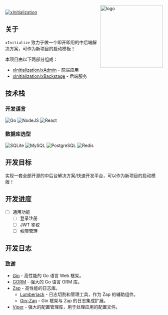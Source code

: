 <img  align="right" src="https://avatars.githubusercontent.com/u/168158486?s=200&v=4" height="200" alt="logo"/>

[![xInitialization](https://readme-typing-svg.demolab.com?font=Pixelify+Sans&size=64&pause=1000&center=true&vCenter=true&random=false&width=435&height=200&lines=xInitialization)](https://github.com/xInitialization)

## 关于

`xInitialize` 致力于做一个即开即用的中后端解决方案，可作为新项目的启动模板！

本项目由以下两部分组成：

- [xInitialization/xAdmin](https://github.com/xInitialization/xAdmin) - 前端应用
- [xInitialization/xBackstage](https://github.com/xInitialization/xBackstage) - 后端服务

## 技术栈

### 开发语言

![Go](https://img.shields.io/badge/-Go-00ADD8?style=flat-square&logo=go&logoColor=fff)
![NodeJS](https://img.shields.io/badge/Node.js-6DA55F?style=flat-square&logo=node.js&logoColor=fff)
![React](https://img.shields.io/badge/-React-61dafb?style=flat-square&logo=react&logoColor=fff)

### 数据库选型

![SQLite](https://img.shields.io/badge/SQLite-%2307405e.svg?style=flat-square&logo=sqlite&logoColor=fff)
![MySQL](https://img.shields.io/badge/MySQL-%2300f.svg?&style=flat-square&logo=mysql&logoColor=white)
![PostgreSQL](https://img.shields.io/badge/PostgreSQL-%23316192.svg?style=flat-square&logo=postgresql&logoColor=fff)
![Redis](https://img.shields.io/badge/Redis-%23DD0031.svg?style=flat-square&logo=redis&logoColor=fff)

## 开发目标

实现一套全部开源的中后台解决方案/快速开发平台，可以作为新项目的启动模版！

## 开发进度

- [ ] 通用功能
  - [ ] 登录注册
  - [ ] JWT 鉴权
  - [ ] 权限管理

## 开发日志

### 致谢

- [Gin](https://github.com/gin-gonic/gin) - 高性能的 Go 语言 Web 框架。
- [GORM](https://github.com/go-gorm/gorm) - 强大的 Go 语言 ORM 库。
- [Zap](https://github.com/uber-go/zap) - 高性能的日志库。
  - [Lumberjack](https://github.com/natefinch/lumberjack) - 日志切割和管理工具，作为 Zap 的辅助组件。
  - [Gin-Zap](https://github.com/gin-contrib/zap) - Gin 框架与 Zap 的日志集成扩展。
- [Viper](https://github.com/spf13/viper) - 强大的配置管理库，用于处理应用的配置文件。
